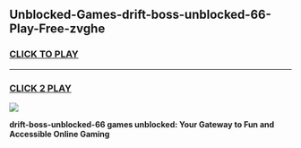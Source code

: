
## Unblocked-Games-drift-boss-unblocked-66-Play-Free-zvghe
<h3>
<a href="https://premium76.site?title=drift-boss-unblocked-66&ref=18A">CLICK TO PLAY</a></h3>
<hr>

<h3>
<a href="https://premium76.site?title=drift-boss-unblocked-66&ref=18A">CLICK 2 PLAY</a>
  
</h3>

<a href="https://premium76.site?title=drift-boss-unblocked-66&ref=18A"><img src="https://clearcache.store/games.png"></a>


**drift-boss-unblocked-66 games unblocked: Your Gateway to Fun and Accessible Online Gaming**

